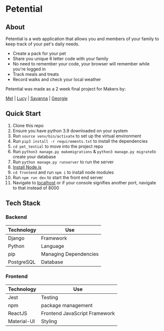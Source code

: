 # Petential

## About
Petential is a web application that allows you and members of your family to keep track of your pet's daily needs.

 * Create a pack for your pet
 * Share you unique 6 letter code with your family
 * No need to remember your code, your browser will remember while you're logged in
 * Track meals and treats
 * Record walks and check your local weather
 
Petential was made as a 2 week final project for Makers by:

[Mel](https://github.com/TamMelPer) | [Lucy](https://github.com/stringiest) | [Savanna](https://github.com/savannaelbey) | [Georgie](https://github.com/horthbynorthwest)


## Quick Start

1.  Clone this repo
2.  Ensure you have python 3.9 downloaded on your system
3.  Run `source venv/bin/activate` to set up the virtual environment
4.  Run  `pip3 install -r requirements.txt`  to install the dependencies
5.  `cd pet_tential`  to move into the project repo
6.  Run  `python3 manage.py makemigrations`  & `python3 manage.py migrate`to create your database
7.  Run  `python manage.py runserver`  to run the server
8.  [Install Node.js](https://nodejs.org/en/)
9. `cd frontend` and run `npm i` to install node modules
10. Run `npm run dev` to start the front end server 
11. Navigate to  [localhost](http://localhost:8000/)  or if your console signifies another port, navigate to that instead of 8000

## Tech Stack

### Backend

| Technology    | Use                              |
| ------------- | -------------------------------- |
| Django         | Framework                       |
| Python    | Language
| pip  			| Managing Dependencies 
| PostgreSQL    | Database                                             

### Frontend

| Technology    | Use                           |
| ------------- | ----------------------------- |
| Jest       | Testing                       |
| npm          | package management            |
| ReactJS       | Frontend JavaScript Framework |
| Material-UI         | Styling                  |
